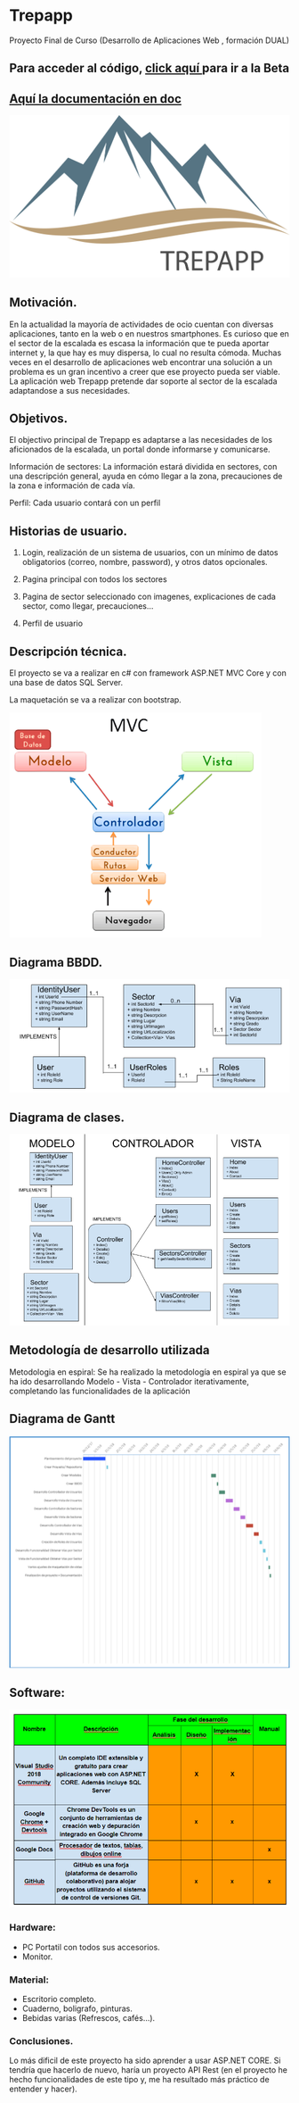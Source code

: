 # Trepapp
Proyecto Final de Curso (Desarrollo de Aplicaciones Web , formación DUAL)

## Para acceder al código, [click aquí ](https://github.com/seergi93/Trepapp/tree/BetaVersion) para ir a la Beta

## [Aquí la documentación en doc](https://drive.google.com/open?id=1_BZaD25pa-JCVoqYF9QxDR_pBboXQcvQAc5gdVmqjpE)



![logo](https://github.com/seergi93/Trepapp/blob/master/imgss/LOGOTREPAPP.png "logo")

## Motivación.

En la actualidad la mayoría de actividades de ocio cuentan con diversas aplicaciones, tanto en la web o en nuestros smartphones.
Es curioso que en el sector de la escalada es escasa la información que te pueda aportar internet y, la que hay es muy dispersa, lo cual no resulta cómoda. 
Muchas veces en el desarrollo de aplicaciones web encontrar una solución a un problema es un gran incentivo a creer que ese proyecto pueda ser viable.
La aplicación web Trepapp pretende dar soporte al sector de la escalada adaptandose a sus necesidades. 

## Objetivos.

El objectivo principal de Trepapp es adaptarse a las necesidades de los aficionados de la escalada, un portal donde informarse y comunicarse. 

Información de sectores: La información estará dividida en sectores, con una descripción general, ayuda en cómo llegar a la zona, precauciones de la zona e información de cada vía. 

Perfil: Cada usuario contará con un perfil

## Historias de usuario.

1. Login, realización de un sistema de usuarios, con un mínimo de datos obligatorios (correo, nombre, password), y otros datos opcionales.

2. Pagina principal con todos los sectores

3. Pagina de sector seleccionado con imagenes, explicaciones de cada sector, como llegar, precauciones…

4. Perfil de usuario


## Descripción técnica.

El proyecto se va a realizar en c# con framework ASP.NET MVC  Core  y con una base de datos SQL Server. 

La maquetación se va a realizar con bootstrap.

![](https://github.com/seergi93/Trepapp/blob/master/imgss/mvc.PNG "")



## Diagrama BBDD.

![](https://github.com/seergi93/Trepapp/blob/master/imgss/Diagrama%20BBDD.png "")


## Diagrama de clases.

![](https://github.com/seergi93/Trepapp/blob/master/imgss/Diagrama%20de%20clases.png "")

## Metodología de desarrollo utilizada

Metodologia en espiral: Se ha realizado la metodología en espiral ya que se ha ido desarrollando Modelo - Vista - Controlador iterativamente, completando las funcionalidades de la aplicación

## Diagrama de Gantt

![](https://github.com/seergi93/Trepapp/blob/master/imgss/Gantt.png "")

## Software:

![](https://github.com/seergi93/Trepapp/blob/master/imgss/software.PNG "")

### Hardware:

* PC Portatil con todos sus accesorios.
* Monitor.

### Material:

* Escritorio completo.
* Cuaderno, boligrafo, pinturas.
* Bebidas varias (Refrescos, cafés...).

### Conclusiones.

Lo más dificil de este proyecto ha sido aprender a usar ASP.NET CORE. 
Si tendría que hacerlo de nuevo, haría un proyecto API Rest (en el proyecto he hecho funcionalidades de este tipo y, me ha resultado más práctico de entender y hacer).


